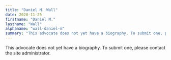 ```yaml
---
title: "Daniel M. Wall"
date: 2020-11-25
firstname: "Daniel M."
lastname: "Wall"
alphaname: "wall-daniel-m"
summary: "This advocate does not yet have a biography. To submit one, please contact the site administrator."
---
```

This advocate does not yet have a biography. To submit one, please contact the site administrator.

